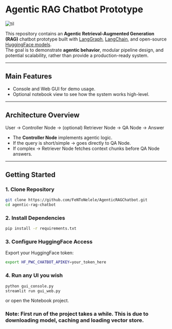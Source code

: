 # Agentic RAG Chatbot Prototype

![til](./_project_docs/chatbot_cropped_demo.gif)


This repository contains an **Agentic Retrieval-Augmented Generation (RAG)** chatbot prototype built with [LangGraph](https://github.com/langchain-ai/langgraph), [LangChain](https://www.langchain.com/), and open-source [HuggingFace models](https://huggingface.co/).  
The goal is to demonstrate **agentic behavior**, modular pipeline design, and potential scalability, rather than provide a production-ready system.

---

## Main Features

- Console and Web GUI for demo usage.
- Optional notebook view to see how the system works high-level.

---

## Architecture Overview

User → Controller Node → (optional) Retriever Node → QA Node → Answer

- The **Controller Node** implements agentic logic.
- If the query is short/simple → goes directly to QA Node.
- If complex → Retriever Node fetches context chunks before QA Node answers.

---

## Getting Started

### 1. Clone Repository
```bash
git clone https://github.com/FeNToNelele/AgenticRAGChatbot.git
cd agentic-rag-chatbot
```
### 2. Install Dependencies
```bash
pip install -r requirements.txt
```
### 3. Configure HuggingFace Access
Export your HuggingFace token:
```bash
export HF_PWC_CHATBOT_APIKEY=your_token_here
```

### 4. Run any UI you wish
```bash
python gui_console.py
streamlit run gui_web.py
```
or open the Notebook project.

### Note: First run of the project takes a while. This is due to downloading model, caching and loading vector store.
